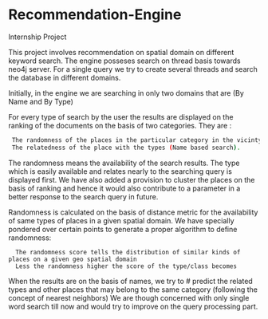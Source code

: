 # Recommendation-Engine
Internship Project

This project involves recommendation on spatial domain on different keyword search.
The engine posseses search on thread basis towards neo4j server. For a single query we try to create several threads 
and search the database in different domains. 

Initially, in the engine we are searching in only two domains that are (By Name and By Type)

For every type of search by the user the results are displayed on the ranking of the documents on the basis of
two categories.
  They are : 
   ~~~bash
    The randomness of the places in the particular category in the vicinty
    The relatedness of the place with the types (Name based search).
  ~~~
 The randomness means the availability of the search results. The type which is easily available and relates nearly 
 to the searching query is displayed first.
 We have also added a provision to cluster the places on the basis of ranking and hence it would also contribute
 to a parameter in a better response to the search query in future.
 
 Randomness is calculated on the basis of distance metric for the availability of same types of places in a given 
 spatial domain. 
 We have specially pondered over certain points to generate a proper algorithm to define randomness:
      
      
      The randomness score tells the distribution of similar kinds of places on a given geo spatial domain
      Less the randomness higher the score of the type/class becomes
      
  When the results are on the basis of names, we try to # predict the related types and other places that may belong to 
  the same category (following the concept of nearest neighbors)
 We are though concerned with only single word search till now and would try to improve on the query processing part.
 
